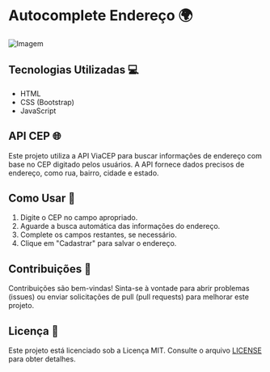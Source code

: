 # Autocomplete Endereço 🌍

![Imagem](https://github.com/paulo-santos360/API/assets/102436341/e5f66240-71e5-4541-9fda-d305a6706753)

## Tecnologias Utilizadas 💻

- HTML
- CSS (Bootstrap)
- JavaScript

## API CEP 🌐

Este projeto utiliza a API ViaCEP para buscar informações de endereço com base no CEP digitado pelos usuários. A API fornece dados precisos de endereço, como rua, bairro, cidade e estado.

## Como Usar 🚀

1. Digite o CEP no campo apropriado.
2. Aguarde a busca automática das informações do endereço.
3. Complete os campos restantes, se necessário.
4. Clique em "Cadastrar" para salvar o endereço.

## Contribuições 🤝

Contribuições são bem-vindas! Sinta-se à vontade para abrir problemas (issues) ou enviar solicitações de pull (pull requests) para melhorar este projeto.

## Licença 📃

Este projeto está licenciado sob a Licença MIT. Consulte o arquivo [LICENSE](MIT) para obter detalhes.
